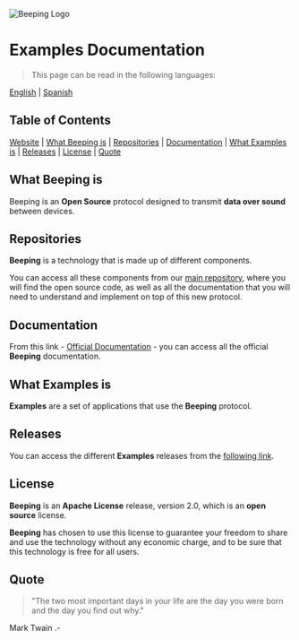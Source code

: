 ![Beeping Logo](https://beeping.io/assets/images/beeping/brand/brand48.png)

# Examples Documentation

> This page can be read in the following languages:

[English](README.md) | [Spanish](README.es.md)

## Table of Contents

[Website](https://beeping.io) |
[What Beeping is](#what-beeping-is) |
[Repositories](#repositories) |
[Documentation](#documentation) |
[What Examples is](#what-examples-is) |
[Releases](#releases) |
[License](#license) |
[Quote](#quote)

## What Beeping is

Beeping is an **Open Source** protocol designed to transmit **data over sound** between devices.

## Repositories

**Beeping** is a technology that is made up of different components.

You can access all these components from our [main repository](https://github.com/beeping-io), where you will find the open source code, as well as all the documentation that you will need to understand and implement on top of this new protocol.

## Documentation

From this link - [Official Documentation](https://docs.beeping.io) - you can access all the official **Beeping** documentation.

## What Examples is

**Examples** are a set of applications that use the **Beeping** protocol.

## Releases

You can access the different **Examples** releases from the [following link](https://github.com/beeping-io/beeping-examples/releases).

## License

**Beeping** is an **Apache License** release, version 2.0, which is an **open source** license.

**Beeping** has chosen to use this license to guarantee your freedom to share and use the technology without any economic charge, and to be sure that this technology is free for all users.

## Quote

> "The two most important days in your life are the day you were born and the day you find out why."

Mark Twain .-



